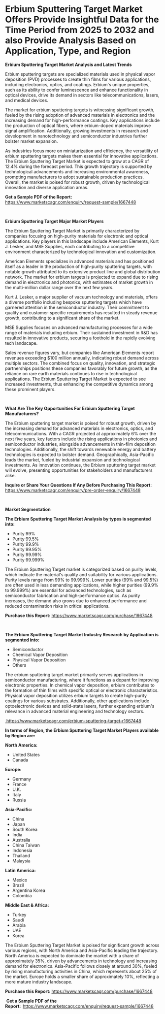 <p><h1>Erbium Sputtering Target Market Offers Provide Insightful Data for the Time Period from 2025 to 2032 and also Provide Analysis Based on Application, Type, and Region</h1></p><p><strong>Erbium Sputtering Target Market Analysis and Latest Trends</strong></p>
<p><p>Erbium sputtering targets are specialized materials used in physical vapor deposition (PVD) processes to create thin films for various applications, including electronics, optics, and coatings. Erbium's unique properties, such as its ability to confer luminescence and enhance functionality in optical devices, drive its demand in sectors like telecommunications, lasers, and medical devices.</p><p>The market for erbium sputtering targets is witnessing significant growth, fueled by the rising adoption of advanced materials in electronics and the increasing demand for high-performance coatings. Key applications include the production of optical fibers, where erbium-doped materials improve signal amplification. Additionally, growing investments in research and development in nanotechnology and semiconductor industries further bolster market expansion.</p><p>As industries focus more on miniaturization and efficiency, the versatility of erbium sputtering targets makes them essential for innovative applications. The Erbium Sputtering Target Market is expected to grow at a CAGR of 12.4% during the forecast period. This growth trajectory is supported by technological advancements and increasing environmental awareness, prompting manufacturers to adopt sustainable production practices. Overall, the market is poised for robust growth, driven by technological innovation and diverse application areas.</p></p>
<p><strong>Get a Sample PDF of the Report:&nbsp;</strong> <a href="https://www.marketscagr.com/enquiry/request-sample/1667448?utm_campaign=3383&utm_medium=2&utm_source=Github&utm_content=ia&utm_term=18042025&utm_id=erbium-sputtering-target">https://www.marketscagr.com/enquiry/request-sample/1667448</a></p>
<p>&nbsp;</p>
<p><strong>Erbium Sputtering Target Major Market Players</strong></p>
<p><p>The Erbium Sputtering Target Market is primarily characterized by companies focusing on high-purity materials for electronic and optical applications. Key players in this landscape include American Elements, Kurt J. Lesker, and MSE Supplies, each contributing to a competitive environment characterized by technological innovation and customization.</p><p>American Elements specializes in advanced materials and has positioned itself as a leader in the production of high-purity sputtering targets, with notable growth attributed to its extensive product line and global distribution network. The market for erbium targets is projected to expand due to rising demand in electronics and photonics, with estimates of market growth in the multi-million dollar range over the next few years.</p><p>Kurt J. Lesker, a major supplier of vacuum technology and materials, offers a diverse portfolio including bespoke sputtering targets which have garnered attention in the semiconductor industry. Their commitment to quality and customer-specific requirements has resulted in steady revenue growth, contributing to a significant share of the market.</p><p>MSE Supplies focuses on advanced manufacturing processes for a wide range of materials including erbium. Their sustained investment in R&D has resulted in innovative products, securing a foothold in the rapidly evolving tech landscape.</p><p>Sales revenue figures vary, but companies like American Elements report revenues exceeding $100 million annually, indicating robust demand across multiple sectors. The combined focus on quality, innovation, and strategic partnerships positions these companies favorably for future growth, as the reliance on rare earth materials continues to rise in technological applications. The Erbium Sputtering Target Market is expected to see increased investments, thus enhancing the competitive dynamics among these prominent players.</p></p>
<p>&nbsp;</p>
<p><strong>What Are The Key Opportunities For Erbium Sputtering Target Manufacturers?</strong></p>
<p><p>The Erbium sputtering target market is poised for robust growth, driven by the increasing demand for advanced materials in electronics, optics, and telecommunications. With a CAGR projected at approximately 6% over the next five years, key factors include the rising applications in photonics and semiconductor industries, alongside advancements in thin-film deposition technologies. Additionally, the shift towards renewable energy and battery technologies is expected to bolster demand. Geographically, Asia-Pacific leads the market, fueled by industrial expansion and technological investments. As innovation continues, the Erbium sputtering target market will evolve, presenting opportunities for stakeholders and manufacturers alike.</p></p>
<p><strong>Inquire or Share Your Questions If Any Before Purchasing This Report:</strong> <a href="https://www.marketscagr.com/enquiry/pre-order-enquiry/1667448?utm_campaign=3383&utm_medium=2&utm_source=Github&utm_content=ia&utm_term=18042025&utm_id=erbium-sputtering-target">https://www.marketscagr.com/enquiry/pre-order-enquiry/1667448</a></p>
<p>&nbsp;</p>
<p><strong>Market Segmentation</strong></p>
<p><strong>The Erbium Sputtering Target Market Analysis by types is segmented into:</strong></p>
<p><ul><li>Purity 99%</li><li>Purity 99.5%</li><li>Purity 99.9%</li><li>Purity 99.95%</li><li>Purity 99.99%</li><li>Purity 99.999%</li></ul></p>
<p><p>The Erbium Sputtering Target market is categorized based on purity levels, which indicate the material's quality and suitability for various applications. Purity levels range from 99% to 99.999%. Lower purities (99% and 99.5%) are often used in less demanding applications, while higher purities (99.9% to 99.999%) are essential for advanced technologies, such as semiconductor fabrication and high-performance optics. As purity increases, the demand also grows due to enhanced performance and reduced contamination risks in critical applications.</p></p>
<p><strong>Purchase this Report:&nbsp;</strong><a href="https://www.marketscagr.com/purchase/1667448?utm_campaign=3383&utm_medium=2&utm_source=Github&utm_content=ia&utm_term=18042025&utm_id=erbium-sputtering-target">https://www.marketscagr.com/purchase/1667448</a></p>
<p>&nbsp;</p>
<p><strong>The Erbium Sputtering Target Market Industry Research by Application is segmented into:</strong></p>
<p><ul><li>Semiconductor</li><li>Chemical Vapor Deposition</li><li>Physical Vapor Deposition</li><li>Others</li></ul></p>
<p><p>The erbium sputtering target market primarily serves applications in semiconductor manufacturing, where it functions as a dopant for improving electronic properties. In chemical vapor deposition, erbium contributes to the formation of thin films with specific optical or electronic characteristics. Physical vapor deposition utilizes erbium targets to create high-purity coatings for various substrates. Additionally, other applications include optoelectronic devices and solid-state lasers, further expanding erbium's relevance in advanced material engineering and technology sectors.</p></p>
<p><a href="https://www.marketscagr.com/erbium-sputtering-target-r1667448?utm_campaign=3383&utm_medium=2&utm_source=Github&utm_content=ia&utm_term=18042025&utm_id=erbium-sputtering-target">&nbsp;https://www.marketscagr.com/erbium-sputtering-target-r1667448</a></p>
<p><strong>In terms of Region, the Erbium Sputtering Target Market Players available by Region are:</strong></p>
<p>
    <p> <strong> North America: </strong>
        <ul>
            <li>United States</li>
            <li>Canada</li>
        </ul>
        </p> 
    <p> <strong> Europe: </strong>
        <ul>
            <li>Germany</li>
            <li>France</li>
            <li>U.K.</li>
            <li>Italy</li>
            <li>Russia</li>
        </ul>
        </p> 
    <p> <strong> Asia-Pacific: </strong>
        <ul>
            <li>China</li>
            <li>Japan</li>
            <li>South Korea</li>
            <li>India</li>
            <li>Australia</li>
            <li>China Taiwan</li>
            <li>Indonesia</li>
            <li>Thailand</li>
            <li>Malaysia</li>
        </ul>
        </p> 
    <p> <strong> Latin America: </strong>
        <ul>
            <li>Mexico</li>
            <li>Brazil</li>
            <li>Argentina Korea</li>
            <li>Colombia</li>
        </ul>
        </p> 
    <p> <strong> Middle East & Africa: </strong>
        <ul>
            <li>Turkey</li>
            <li>Saudi</li>
            <li>Arabia</li>
            <li>UAE</li>
            <li>Korea</li>
        </ul>
    </p>
    </p>
<p><p>The Erbium Sputtering Target Market is poised for significant growth across various regions, with North America and Asia-Pacific leading the trajectory. North America is expected to dominate the market with a share of approximately 35%, driven by advancements in technology and increasing demand for electronics. Asia-Pacific follows closely at around 30%, fueled by rising manufacturing activities in China, which represents about 25% of the market. Europe holds a smaller share of approximately 10%, reflecting a more mature industry landscape.</p></p>
<p><strong>Purchase this Report: </strong><a href="https://www.marketscagr.com/purchase/1667448?utm_campaign=3383&utm_medium=2&utm_source=Github&utm_content=ia&utm_term=18042025&utm_id=erbium-sputtering-target">https://www.marketscagr.com/purchase/1667448</a></p>
<p>&nbsp;<strong>Get a Sample PDF of the Report:&nbsp;&nbsp;</strong><a href="https://www.marketscagr.com/enquiry/request-sample/1667448?utm_campaign=3383&utm_medium=2&utm_source=Github&utm_content=ia&utm_term=18042025&utm_id=erbium-sputtering-target">https://www.marketscagr.com/enquiry/request-sample/1667448</a></p>
<p><strong></strong></p>
<p><p></p><p></p><p></p></p>